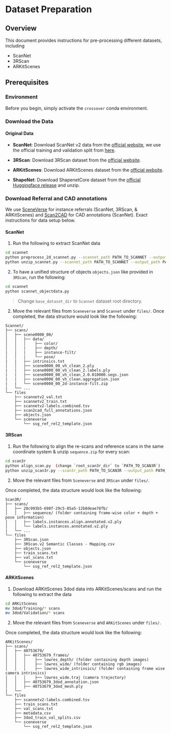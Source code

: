# Dataset Preparation

## Overview

This document provides instructions for pre-processing different datasets, including 
- ScanNet
- 3RScan
- ARKitScenes

## Prerequisites

### Environment
Before you begin, simply activate the `crossover` conda environment.

### Download the Data

#### Original Data
- **ScanNet**: Download ScanNet v2 data from the [official website](https://github.com/ScanNet/ScanNet), we use the official training and validation split from [here](https://github.com/ScanNet/ScanNet/tree/master/Tasks/Benchmark).

- **3RScan**: Download 3RScan dataset from the [official website](https://github.com/WaldJohannaU/3RScan).

- **ARKitScenes**: Download ARKitScenes dataset from the [official website](https://github.com/apple/ARKitScenes).

- **ShapeNet**: Download ShapenetCore dataset from the [official Huggingface release](https://huggingface.co/datasets/ShapeNet/ShapeNetCore) and unzip.

### Download Referral and CAD annotations
We use [SceneVerse](https://scene-verse.github.io/) for instance referrals (ScanNet, 3RScan, & ARKitScenes) and [Scan2CAD](https://github.com/skanti/Scan2CAD) for CAD annotations (ScanNet). Exact instructions for data setup below.

#### ScanNet
1. Run the following to extract ScanNet data 
```bash
cd scannet
python preprocess_2d_scannet.py --scannet_path PATH_TO_SCANNET --output_path PATH_TO_SCANNET
python unzip_scannet.py --scannet_path PATH_TO_SCANNET --output_path PATH_TO_SCANNET
```

2. To have a unified structure of objects `objects.json` like provided in `3RScan`, run the following:

```bash
cd scannet
python scannet_objectdata.py
```

> Change `base_dataset_dir` to `Scannet` dataset root directory.

2. Move the relevant files from `Sceneverse` and `Scannet` under `files/`. Once completed, the data structure would look like the following:

```
Scannet/
├── scans/
│   ├── scene0000_00/
│   │   ├── data/
│   │   │    ├── color/
│   │   |    ├── depth/
|   |   |    ├── instance-filt/
│   │   |    └── pose/
|   |   ├── intrinsics.txt
│   │   ├── scene0000_00_vh_clean_2.ply 
|   |   ├── scene0000_00_vh_clean_2.labels.ply
|   |   ├── scene0000_00_vh_clean_2.0.010000.segs.json
|   |   ├── scene0000_00_vh_clean.aggregation.json
|   |   └── scene0000_00_2d-instance-filt.zip
|   └── ...
└── files
    ├── scannetv2_val.txt
    ├── scannetv2_train.txt
    ├── scannetv2-labels.combined.tsv
    ├── scan2cad_full_annotations.json
    ├── objects.json
    └── sceneverse  
        └── ssg_ref_rel2_template.json
```

#### 3RScan

1. Run the following to align the re-scans and reference scans in the same coordinate system & unzip `sequence.zip` for every scan:

```bash
cd scan3r
python align_scan.py  (change `root_scan3r_dir` to `PATH_TO_SCAN3R`)
python unzip_scan3r.py --scan3r_path PATH_TO_SCAN3R --output_path PATH_TO_SCAN3R
```

2. Move the relevant files from `Sceneverse` and `3RScan` under `files/`.

Once completed, the data structure would look like the following:

```
Scan3R/
├── scans/
│   ├── 20c993b5-698f-29c5-85a5-12b8deae78fb/
│   │   ├── sequence/ (folder containing frame-wise color + depth + pose information)
|   |   ├── labels.instances.align.annotated.v2.ply
│   │   └── labels.instances.annotated.v2.ply
|   └── ...
└── files
    ├── 3RScan.json
    ├── 3RScan.v2 Semantic Classes - Mapping.csv
    ├── objects.json
    ├── train_scans.txt
    ├── val_scans.txt
    └── sceneverse  
        └── ssg_ref_rel2_template.json
```

#### ARKitScenes
1. Download ARKitScenes 3dod data into ARKitScenes/scans and run the following to extract the data 
 
 ```bash
cd ARKitScenes
mv 3dod/Training/* scans
mv 3dod/Validation/* scans
```
2. Move the relevant files from `Sceneverse` and `ARKitScenes` under `files/`.

Once completed, the data structure would look like the following:
```
ARKitScenes/
├── scans/
│   ├── 40753679/
│   │   ├── 40753679_frames/ 
│   │   │    ├── lowres_depth/ (folder containing depth images)
│   │   │    ├── lowres_wide/ (folder containing rgb images)
│   │   │    ├── lowres_wide_intrinsics/ (folder containing frame wise camera intrinsics)
│   │   │    ├── lowres_wide.traj (camera trajectory)
│   │   ├── 40753679_3dod_annotation.json
│   │   ├── 40753679_3dod_mesh.ply
|   └── 
└── files
    ├── scannetv2-labels.combined.tsv
    ├── train_scans.txt
    ├── val_scans.txt
    ├── metadata.csv
    ├── 3dod_train_val_splits.csv
    └── sceneverse  
        └── ssg_ref_rel2_template.json
```